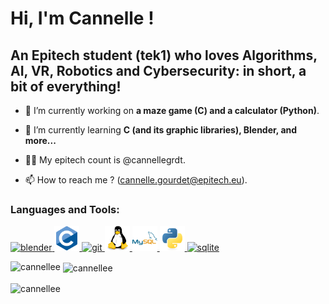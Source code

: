 <h1>Hi, I'm Cannelle !</h1>
<h2>An Epitech student (tek1) who loves Algorithms, AI, VR, Robotics and Cybersecurity: in short, a bit of everything!</h2>

- 🔭 I’m currently working on **a maze game (C) and a calculator (Python)**.

- 🌱 I’m currently learning **C (and its graphic libraries), Blender, and more...**

- 👨‍💻 My epitech count is @cannellegrdt.

- 📫 How to reach me ? (cannelle.gourdet@epitech.eu).

<h3 align="left">Languages and Tools:</h3>
<p align="left"> <a href="https://www.blender.org/" target="_blank" rel="noreferrer"> <img src="https://download.blender.org/branding/community/blender_community_badge_white.svg" alt="blender" width="40" height="40"/> </a> <a href="https://www.cprogramming.com/" target="_blank" rel="noreferrer"> <img src="https://raw.githubusercontent.com/devicons/devicon/master/icons/c/c-original.svg" alt="c" width="40" height="40"/> </a> <a href="https://git-scm.com/" target="_blank" rel="noreferrer"> <img src="https://www.vectorlogo.zone/logos/git-scm/git-scm-icon.svg" alt="git" width="40" height="40"/> </a> <a href="https://www.linux.org/" target="_blank" rel="noreferrer"> <img src="https://raw.githubusercontent.com/devicons/devicon/master/icons/linux/linux-original.svg" alt="linux" width="40" height="40"/> </a> <a href="https://www.mysql.com/" target="_blank" rel="noreferrer"> <img src="https://raw.githubusercontent.com/devicons/devicon/master/icons/mysql/mysql-original-wordmark.svg" alt="mysql" width="40" height="40"/> </a> <a href="https://www.python.org" target="_blank" rel="noreferrer"> <img src="https://raw.githubusercontent.com/devicons/devicon/master/icons/python/python-original.svg" alt="python" width="40" height="40"/> </a> <a href="https://www.sqlite.org/" target="_blank" rel="noreferrer"> <img src="https://www.vectorlogo.zone/logos/sqlite/sqlite-icon.svg" alt="sqlite" width="40" height="40"/> </a> </p>

<p><img align="left" src="https://github-readme-stats.vercel.app/api/top-langs?username=cannellee&show_icons=true&locale=en&layout=compact" alt="cannellee" /></p>

<p>&nbsp;<img align="center" src="https://github-readme-stats.vercel.app/api?username=cannellee&show_icons=true&locale=en" alt="cannellee" /></p>

<p><img align="center" src="https://github-readme-streak-stats.herokuapp.com/?user=cannellee&" alt="cannellee" /></p>
